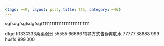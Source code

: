 ```yaml
---
{tags: 一般, layout: post, title: t55, category: 一般}
---
```

sgfsdgfsgfsdgfsgf111111111111111111111111111

dfgd
fff333333柔柔弱弱
55555
66666
辅导方式告诉爽肤水
77777
88888
999
husfs
999
000
